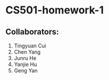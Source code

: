 # CS501-homework-1

## Collaborators:
1. Tingyuan Cui
2. Chen Yang
3. Junru He
4. Yanjie Hu
5. Geng Yan
